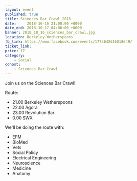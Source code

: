 ```yaml
---
layout: event
published: true
title: Sciences Bar Crawl 2018
date:     2018-10-16 21:00:00 +0000
date_end: 2018-10-17 04:00:00 +0000
banner: 2018_10_16_sciences_bar_crawl.jpg
location: Berkeley Wetherspoons
fb_link: https://www.facebook.com/events/1773642616018649/
ticket_link:
price: £7
category:
    - Social
cohost:
    - Sciences Bar Crawl
---
```


Join us on the Sciences Bar Crawl!

Route:
- 21.00 Berkeley Wetherspoons
- 22.00 Agora
- 23.00 Revolution Bar
- 0.00 SWX

We'll be doing the route with:
- EFM
- BioMed
- Vets
- Social Policy
- Electrical Engineering
- Neuroscience
- Medicine
- Anatomy
